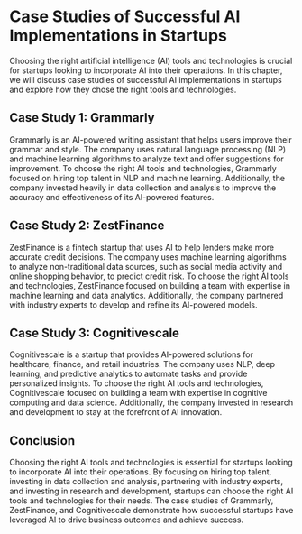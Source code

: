 Case Studies of Successful AI Implementations in Startups
===================================================================================================================================

Choosing the right artificial intelligence (AI) tools and technologies is crucial for startups looking to incorporate AI into their operations. In this chapter, we will discuss case studies of successful AI implementations in startups and explore how they chose the right tools and technologies.

Case Study 1: Grammarly
-----------------------

Grammarly is an AI-powered writing assistant that helps users improve their grammar and style. The company uses natural language processing (NLP) and machine learning algorithms to analyze text and offer suggestions for improvement. To choose the right AI tools and technologies, Grammarly focused on hiring top talent in NLP and machine learning. Additionally, the company invested heavily in data collection and analysis to improve the accuracy and effectiveness of its AI-powered features.

Case Study 2: ZestFinance
-------------------------

ZestFinance is a fintech startup that uses AI to help lenders make more accurate credit decisions. The company uses machine learning algorithms to analyze non-traditional data sources, such as social media activity and online shopping behavior, to predict credit risk. To choose the right AI tools and technologies, ZestFinance focused on building a team with expertise in machine learning and data analytics. Additionally, the company partnered with industry experts to develop and refine its AI-powered models.

Case Study 3: Cognitivescale
----------------------------

Cognitivescale is a startup that provides AI-powered solutions for healthcare, finance, and retail industries. The company uses NLP, deep learning, and predictive analytics to automate tasks and provide personalized insights. To choose the right AI tools and technologies, Cognitivescale focused on building a team with expertise in cognitive computing and data science. Additionally, the company invested in research and development to stay at the forefront of AI innovation.

Conclusion
----------

Choosing the right AI tools and technologies is essential for startups looking to incorporate AI into their operations. By focusing on hiring top talent, investing in data collection and analysis, partnering with industry experts, and investing in research and development, startups can choose the right AI tools and technologies for their needs. The case studies of Grammarly, ZestFinance, and Cognitivescale demonstrate how successful startups have leveraged AI to drive business outcomes and achieve success.
